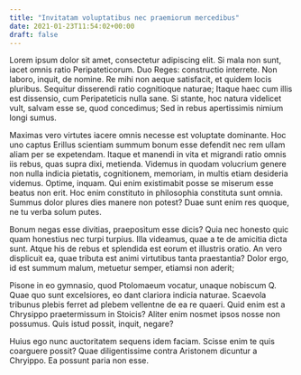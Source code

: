 ```yaml
---
title: "Invitatam voluptatibus nec praemiorum mercedibus"
date: 2021-01-23T11:54:02+00:00
draft: false
---
```


Lorem ipsum dolor sit amet, consectetur adipiscing elit. Si mala non sunt,
iacet omnis ratio Peripateticorum. Duo Reges: constructio interrete. Non
laboro, inquit, de nomine. Re mihi non aeque satisfacit, et quidem locis
pluribus. Sequitur disserendi ratio cognitioque naturae; Itaque haec cum illis
est dissensio, cum Peripateticis nulla sane. Si stante, hoc natura videlicet
vult, salvam esse se, quod concedimus; Sed in rebus apertissimis nimium longi
sumus.

Maximas vero virtutes iacere omnis necesse est voluptate dominante. Hoc uno
captus Erillus scientiam summum bonum esse defendit nec rem ullam aliam per se
expetendam. Itaque et manendi in vita et migrandi ratio omnis iis rebus, quas
supra dixi, metienda. Videmus in quodam volucrium genere non nulla indicia
pietatis, cognitionem, memoriam, in multis etiam desideria videmus. Optime,
inquam. Qui enim existimabit posse se miserum esse beatus non erit. Hoc enim
constituto in philosophia constituta sunt omnia. Summus dolor plures dies
manere non potest? Duae sunt enim res quoque, ne tu verba solum putes.

Bonum negas esse divitias, praeposìtum esse dicis? Quia nec honesto quic quam
honestius nec turpi turpius. Illa videamus, quae a te de amicitia dicta sunt.
Atque his de rebus et splendida est eorum et illustris oratio. An vero
displicuit ea, quae tributa est animi virtutibus tanta praestantia? Dolor ergo,
id est summum malum, metuetur semper, etiamsi non aderit;

Pisone in eo gymnasio, quod Ptolomaeum vocatur, unaque nobiscum Q. Quae quo
sunt excelsiores, eo dant clariora indicia naturae. Scaevola tribunus plebis
ferret ad plebem vellentne de ea re quaeri. Quid enim est a Chrysippo
praetermissum in Stoicis? Aliter enim nosmet ipsos nosse non possumus. Quis
istud possit, inquit, negare?

Huius ego nunc auctoritatem sequens idem faciam. Scisse enim te quis coarguere
possit? Quae diligentissime contra Aristonem dicuntur a Chryippo. Ea possunt
paria non esse.
